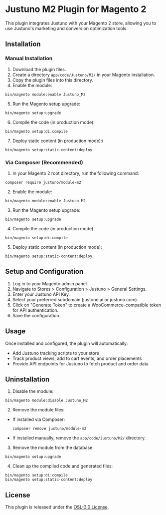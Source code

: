# Justuno M2 Plugin for Magento 2

This plugin integrates Justuno with your Magento 2 store, allowing you to use Justuno's marketing and conversion optimization tools.

## Installation

### Manual Installation

1. Download the plugin files.
2. Create a directory `app/code/Justuno/M2/` in your Magento installation.
3. Copy the plugin files into this directory.
4. Enable the module:

```
bin/magento module:enable Justuno_M2
```

5. Run the Magento setup upgrade:

```
bin/magento setup:upgrade
```

6. Compile the code (in production mode):

```
bin/magento setup:di:compile
```

7. Deploy static content (in production mode):\

```
bin/magento setup:static-content:deploy
```

### Via Composer (Recommended)

1. In your Magento 2 root directory, run the following command:

```
composer require justuno/module-m2
```

2. Enable the module:

```
bin/magento module:enable Justuno_M2
```

3. Run the Magento setup upgrade:

```
bin/magento setup:upgrade
```

4. Compile the code (in production mode):

```
bin/magento setup:di:compile
```

5. Deploy static content (in production mode):

```
bin/magento setup:static-content:deploy
```

## Setup and Configuration

1. Log in to your Magento admin panel.
2. Navigate to Stores > Configuration > Justuno > General Settings.
3. Enter your Justuno API Key.
4. Select your preferred subdomain (justone.ai or justuno.com).
5. Click on "Generate Token" to create a WooCommerce-compatible token for API authentication.
6. Save the configuration.

## Usage

Once installed and configured, the plugin will automatically:

-   Add Justuno tracking scripts to your store
-   Track product views, add to cart events, and order placements
-   Provide API endpoints for Justuno to fetch product and order data

## Uninstallation

1. Disable the module:

```
bin/magento module:disable Justuno_M2
```

2. Remove the module files:

-   If installed via Composer:
    ```
    composer remove justuno/module-m2
    ```
-   If installed manually, remove the `app/code/Justuno/M2/` directory.

3. Remove the module from the database:

```
bin/magento setup:upgrade
```

4. Clean up the compiled code and generated files:

```
bin/magento setup:di:compile
bin/magento setup:static-content:deploy
```

## License

This plugin is released under the [OSL-3.0 License](https://opensource.org/licenses/OSL-3.0).
